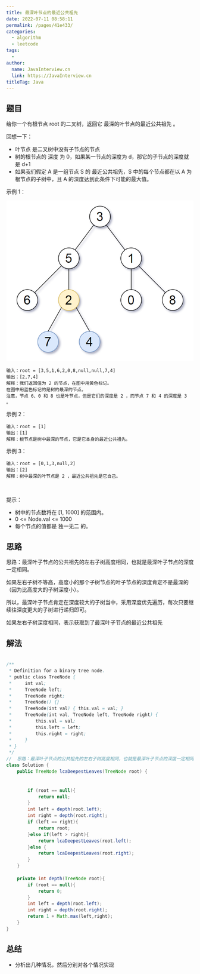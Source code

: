 ```yaml
---
title: 最深叶节点的最近公共祖先
date: 2022-07-11 08:58:11
permalink: /pages/41e433/
categories:
  - algorithm
  - leetcode
tags:
  - 
author: 
  name: JavaInterview.cn
  link: https://JavaInterview.cn
titleTag: Java
---
```


## 题目


给你一个有根节点 root 的二叉树，返回它 最深的叶节点的最近公共祖先 。

回想一下：

- 叶节点 是二叉树中没有子节点的节点
- 树的根节点的 深度 为 0，如果某一节点的深度为 d，那它的子节点的深度就是 d+1
- 如果我们假定 A 是一组节点 S 的 最近公共祖先，S 中的每个节点都在以 A 为根节点的子树中，且 A 的深度达到此条件下可能的最大值。

示例 1：

![](/media/pictures/leetcode/sketch1.png)

    输入：root = [3,5,1,6,2,0,8,null,null,7,4]
    输出：[2,7,4]
    解释：我们返回值为 2 的节点，在图中用黄色标记。
    在图中用蓝色标记的是树的最深的节点。
    注意，节点 6、0 和 8 也是叶节点，但是它们的深度是 2 ，而节点 7 和 4 的深度是 3 。
示例 2：

    输入：root = [1]
    输出：[1]
    解释：根节点是树中最深的节点，它是它本身的最近公共祖先。
示例 3：

    输入：root = [0,1,3,null,2]
    输出：[2]
    解释：树中最深的叶节点是 2 ，最近公共祖先是它自己。
 

提示：

- 树中的节点数将在 [1, 1000] 的范围内。
- 0 <= Node.val <= 1000
- 每个节点的值都是 独一无二 的。


## 思路

思路：最深叶子节点的公共祖先的左右子树高度相同，也就是最深叶子节点的深度一定相同。 

如果左右子树不等高，高度小的那个子树节点的叶子节点的深度肯定不是最深的（因为比高度大的子树深度小）。
 
所以，最深叶子节点肯定在深度较大的子树当中，采用深度优先遍历，每次只要继续往深度更大的子树进行递归即可。 

如果左右子树深度相同，表示获取到了最深叶子节点的最近公共祖先

## 解法
```java

/**
 * Definition for a binary tree node.
 * public class TreeNode {
 *     int val;
 *     TreeNode left;
 *     TreeNode right;
 *     TreeNode() {}
 *     TreeNode(int val) { this.val = val; }
 *     TreeNode(int val, TreeNode left, TreeNode right) {
 *         this.val = val;
 *         this.left = left;
 *         this.right = right;
 *     }
 * }
 */
//  思路：最深叶子节点的公共祖先的左右子树高度相同，也就是最深叶子节点的深度一定相同。 如果左右子树不等高，高度小的那个子树节点的叶子节点的深度肯定不是最深的（因为比高度大的子树深度小）。 所以，最深叶子节点肯定在深度较大的子树当中，采用深度优先遍历，每次只要继续往深度更大的子树进行递归即可。 如果左右子树深度相同，表示获取到了最深叶子节点的最近公共祖先
class Solution {
    public TreeNode lcaDeepestLeaves(TreeNode root) {

    
        if (root == null){
            return null;
        }
        int left = depth(root.left);
        int right = depth(root.right);
        if (left == right){
            return root;
        }else if(left > right){
            return lcaDeepestLeaves(root.left);
        }else {
            return lcaDeepestLeaves(root.right);
        }
    }

    private int depth(TreeNode root){
        if (root == null){
            return 0;
        }
        int left = depth(root.left);
        int right = depth(root.right);
        return 1 + Math.max(left,right);
    }
}
```

## 总结

- 分析出几种情况，然后分别对各个情况实现 
